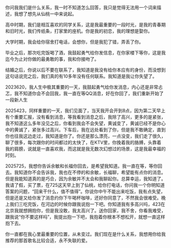 
  你问我我们是什么关系，我一时不知道怎么回答，我只是觉得无法用一个词来描述，我想了想先从仙桃一中来说起。
  
  高中时期，我们是相互喜欢的同学关系，这是我最重要的一段时光，是我的青春期和旧时光，我们传纸条，打家里的座机。你是我的初恋，我的理想是娶你。
  
  大学时期，我会给你宿舍打电话，会想你，但是我犯了错，弄丢了你。
  
  毕业之后，那次吃完饭喝了酒，我鼓起勇气给你发信息，在你家楼下等你，这是我迄今为止对你做的最勇敢的事，我和你接吻了。
  
  结婚之后，你说以后不要在联系了，我知道是我没有给你本应有的身份，而没想到这句话说完之后，我们真的有10多年没有任何联系。我知道是我让你失望了。
  
  2023620，我人生中极其重要的一天，我鼓起勇气给你发消息，内心还是非常忐忑，我不知道你会不会回我，我一直在等QQ消息，好在你回了，我们重新开始了一段新人生
  
  2025423，同样重要的一天，我们见面了，当天我开会开到8点，因为第二天早上有个重要汇报，没有看到消息，等我看到消息之后，我除了高兴，更多的是紧张，我不知道这么多年没见之后，你看到我会不会失望，黄诚变了，黄诚已经不是你心中的黄诚了，紧张多过高兴。下车后，我在远处看到了你，但是我不敢确定，直到你也往我这边走过，我知道是你了。你还是那么漂亮，一点没变，我们走了很久，聊了很多，每次跟你的时间都过的太快了，在KTV里，你挽着我的胳膊，头靠着我的肩膀，说就是一直喜欢我，而这就是我无数次幻想过的场景，这是我最幸福的时刻。
  
  2025725，我想你告诉余敏和长福你回去，是希望我知道。我一直在等，等你回去。我知道你不会告诉我，我也在不停的和余敏，长福聊，希望能有点你的消息。但是我能知道真的是巧合，因为余敏并不太会和我聊起你。总算幸运，我知道了。我请了假，买了票，在725这天早上到了仙桃，给你打电话，你问我一个你明知道答案的问题，“回来干什么，值不值得”。你说你中午不能出来吃饭，我有点失望，但是还是又给你发了消息约你下午喝杯咖啡，还好你同意了，不然我会很难受。晚上我们三吃完饭，在河边的时候你跟我说抱一下吧。你知道我有多高兴吗，423在北京我就想拥抱你，但是我没敢，我太高兴了。送你回家，我不舍，你看我难受，跟我说“你不要这样吗”，我提出抱一下吧，我抱着你根本不想松开，就想一直这样抱下去。
  
  你一直都在我心里最重要的位置，从未变过。我们现在是什么关系，我想用你给我推荐的那首歌名比较合适，永不失联的爱。
